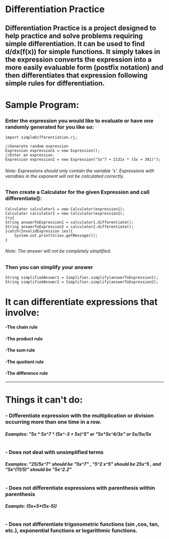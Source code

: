 # Differentiation Practice
Differentiation Practice is a project designed to help practice and solve problems requiring simple differentiation. It can be used to find d/dx(f(x))
for simple functions. It simply takes in the expression converts the expression into a more easily evaluable form (postfix notation) and then differentiates that expression following simple rules for differentiation.
---

# Sample Program:
### Enter the expression you would like to evaluate or have one randomly generated for you like so:
```{Java}
import simpleDifferentiation.rj;

//Generate random expression
Expression expression1 = new Expression();
//Enter an expression.
Expression expression2 = new Expression("5x^7 + 2131x * (5x + 381)");
```
###### Note: Expressions should only contain the variable 'x'. Expressions with variables in the exponent will not be calculated correctly.

### Then create a Calculator for the given Expression and call differentiate():
```{Java}
Calculator calculator1 = new Calculator(expression1);
Calculator calculator2 = new Calculator(expression2);
try{
String answerToExpression1 = calculator1.differentiate();
String answerToExpression2 = calculator2.differentiate();
}catch(InvalidExpression iex){
    System.out.println(iex.getMessage());
}
```
###### Note: The answer will not be completely simplified.
### Then you can simplify your answer
```{Java}
String simplifiedAnswer1 = Simplifier.simplify(answerToExpression1);
String simplifiedAnswer2 = Simplifier.simplify(answerToExpression2);
```


# It can differentiate expressions that involve:
#### -The chain rule
#### -The product rule
#### -The sum rule
#### -The quotient rule
#### -The difference rule


---

# Things it can't do:

### - Differentiate expression with the multiplication or division occurring more than one time in a row. 
##### Examples: "5x * 5x^7 * (5x^-3 + 5x)^5" or "5x*5x^4/3x" or 5x/5x/5x
# 
### - Does not deal with unsimplified terms
#####  Examples: "25/5x^7" should be "5x^7" , "5^2 x^5" should be 25x^5 , and "5x^(11/5)" should be "5x^2.2"
# 
### - Does not differentiate expressions with parenthesis within parenthesis
##### Example: (5x+5*(5x-5))
# 
### - Does not differentiate trigonometric functions (sin ,cos, tan, etc.), exponential functions or logarithmic functions.



